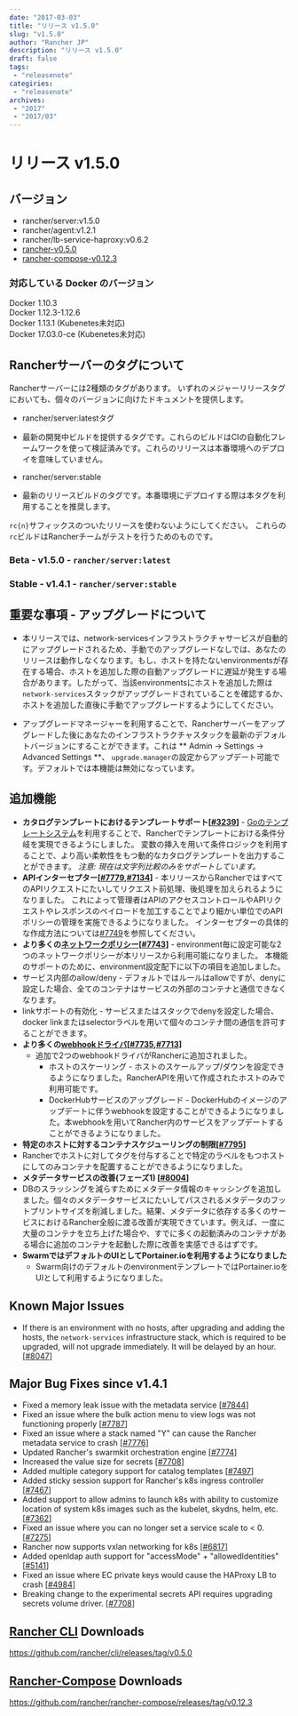 ```yaml
---
date: "2017-03-03"
title: "リリース v1.5.0"
slug: "v1.5.0"
author: "Rancher JP"
description: "リリース v1.5.0"
draft: false
tags:
 - "releasenote"
categiries:
 - "releasenote"
archives:
 - "2017"
 - "2017/03"
---
```

# リリース v1.5.0

## バージョン
* rancher/server:v1.5.0
* rancher/agent:v1.2.1
* rancher/lb-service-haproxy:v0.6.2
* [rancher-v0.5.0](https://github.com/rancher/cli/releases/tag/v0.5.0)
* [rancher-compose-v0.12.3](https://github.com/rancher/rancher-compose/releases/tag/v0.12.3)

### 対応している Docker のバージョン

Docker 1.10.3  
Docker 1.12.3-1.12.6  
Docker 1.13.1 (Kubenetes未対応)  
Docker 17.03.0-ce (Kubenetes未対応)  

## Rancherサーバーのタグについて

Rancherサーバーには2種類のタグがあります。
いずれのメジャーリリースタグにおいても、個々のバージョンに向けたドキュメントを提供します。

- rancher/server:latestタグ
* 最新の開発中ビルドを提供するタグです。これらのビルドはCIの自動化フレームワークを使って検証済みです。これらのリリースは本番環境へのデプロイを意味していません。
- rancher/server:stable
* 最新のリリースビルドのタグです。本番環境にデプロイする際は本タグを利用することを推奨します。

`rc{n}`サフィックスのついたリリースを使わないようにしてください。
これらの`rc`ビルドはRancherチームがテストを行うためのものです。

### Beta - v1.5.0 - `rancher/server:latest`
### Stable - v1.4.1 - `rancher/server:stable`

## 重要な事項 - アップグレードについて
* 本リリースでは、network-servicesインフラストラクチャサービスが自動的にアップグレードされるため、手動でのアップグレードなしでは、あなたのリリースは動作しなくなります。もし、ホストを持たないenvironmentsが存在する場合、ホストを追加した際の自動アップグレードに遅延が発生する場合があります。したがって、当該environmentsにホストを追加した際は`network-services`スタックがアップグレードされていることを確認するか、ホストを追加した直後に手動でアップグレードするようにしてください。

* アップグレードマネージャーを利用することで、Rancherサーバーをアップグレードした後にあなたのインフラストラクチャスタックを最新のデフォルトバージョンにすることができます。これは ** Admin -> Settings -> Advanced Settings **、 `upgrade.manager`の設定からアップデート可能です。デフォルトでは本機能は無効になっています。

## 追加機能
- **カタログテンプレートにおけるテンプレートサポート[[#3239](http://docs.rancher.com/rancher/v1.5/en/cli/variable-interpolation/#templating)]** - [Goのテンプレートシステム](https://golang.org/pkg/text/template/)を利用することで、Rancherでテンプレートにおける条件分岐を実現できるようにしました。
変数の挿入を用いて条件ロジックを利用することで、より高い柔軟性をもつ動的なカタログテンプレートを出力することができます。
    _注意: 現在は文字列比較のみをサポートしています。_
- **APIインターセプター[[#7779](https://github.com/rancher/rancher/issues/7749),[#7134](https://github.com/rancher/rancher/issues/7134)]** - 本リリースからRancherではすべてのAPIリクエストにたいしてリクエスト前処理、後処理を加えられるようになりました。
これによって管理者はAPIのアクセスコントロールやAPIリクエストやレスポンスのペイロードを加工することでより細かい単位でのAPIポリシーの管理を実施できるようになりました。
インターセプターの具体的な作成方法については[#7749](https://github.com/rancher/rancher/issues/7749)を参照してください。
- **より多くの[ネットワークポリシー](http://docs.rancher.com/rancher/v1.5/en/rancher-services/network-policy/)[[#7743](https://github.com/rancher/rancher/issues/7743)]** - environment毎に設定可能な2つのネットワークポリシーが本リリースから利用可能になりました。
本機能のサポートのために、environment設定配下に以下の項目を追加しました。
- サービス内部のallow/deny - デフォルトではルールはallowですが、denyに設定した場合、全てのコンテナはサービスの外部のコンテナと通信できなくなります。
- linkサポートの有効化 - サービスまたはスタックでdenyを設定した場合、docker linkまたはselectorラベルを用いて個々のコンテナ間の通信を許可することができます。
- **より多くの[webhookドライバ](http://docs.rancher.com/rancher/v1.5/en/cattle/webhook-service/)[[#7735](https://github.com/rancher/rancher/issues/7735),[#7713](https://github.com/rancher/rancher/issues/7713)]**
  - 追加で2つのwebhookドライバがRancherに追加されました。
    - ホストのスケーリング - ホストのスケールアップ/ダウンを設定できるようになりました。RancherAPIを用いて作成されたホストのみで利用可能です。
    - DockerHubサービスのアップグレード - DockerHubのイメージのアップデートに伴うwebhookを設定することができるようになりました。本webhookを用いてRancher内のサービスをアップデートすることができるようになりました。
- **特定のホストに対するコンテナスケジューリングの制限[[#7795](https://github.com/rancher/rancher/issues/7795)]**
- Rancherでホストに対してタグを付与することで特定のラベルをもつホストにしてのみコンテナを配置することができるようになりました。
- **メタデータサービスの改善(フェーズ1) [[#8004](https://github.com/rancher/rancher/issues/8004)]** 
- DBのスラッシングを減らすためにメタデータ情報のキャッシングを追加しました。個々のメタデータサービスにたいしてパスされるメタデータのフットプリントサイズを削減しました。結果、メタデータに依存する多くのサービスにおけるRancher全般に渡る改善が実現できています。例えば、一度に大量のコンテナを立ち上げた場合や、すでに多くの起動済みのコンテナがある場合に追加のコンテナを起動した際に改善を実感できるはずです。
- **SwarmではデフォルトのUIとしてPortainer.ioを利用するようになりました**
  - Swarm向けのデフォルトのenvironmentテンプレートではPortainer.ioをUIとして利用するようになりました。

## Known Major Issues
- If there is an environment with no hosts, after upgrading and adding the hosts, the `network-services` infrastructure stack, which is required to be upgraded, will not upgrade immediately. It will be delayed by an hour. [[#8047](https://github.com/rancher/rancher/issues/8047)]

## Major Bug Fixes since v1.4.1
- Fixed a memory leak issue with the metadata service  [[#7844](https://github.com/rancher/rancher/issues/7844)]
- Fixed an issue where the bulk action menu to view logs was not functioning properly [[#7787](https://github.com/rancher/rancher/issues/7787)]
- Fixed an issue where a stack named "Y" can cause the Rancher metadata service to crash [[#7776](https://github.com/rancher/rancher/issues/7776)]
- Updated Rancher's swarmkit orchestration engine [[#7774](https://github.com/rancher/rancher/issues/7774)]
- Increased the value size for secrets [[#7708](https://github.com/rancher/rancher/issues/7708)]
- Added multiple category support for catalog templates [[#7497](https://github.com/rancher/rancher/issues/7497)]
- Added sticky session support for Rancher's k8s ingress controller [[#7467](https://github.com/rancher/rancher/issues/7467)]
- Added support to allow admins to launch k8s with ability to customize location of system k8s images such as the kubelet, skydns, helm, etc. [[#7362](https://github.com/rancher/rancher/issues/7362)]
- Fixed an issue where you can no longer set a service scale to < 0. [[#7275](https://github.com/rancher/rancher/issues/7275)]
- Rancher now supports vxlan networking for k8s [[#6817](https://github.com/rancher/rancher/issues/6817)]
- Added openldap auth support for "accessMode" + "allowedIdentities" [[#5141](https://github.com/rancher/rancher/issues/5141)]
- Fixed an issue where EC private keys would cause the HAProxy LB to crash [[#4984](https://github.com/rancher/rancher/issues/4984)]
- Breaking change to the experimental secrets API  requires upgrading secrets volume driver. [[#7708](https://github.com/rancher/rancher/issues/7708)]

## [Rancher CLI](http://docs.rancher.com/rancher/v1.5/en/cli/) Downloads

https://github.com/rancher/cli/releases/tag/v0.5.0

## [Rancher-Compose](http://docs.rancher.com/rancher/v1.5/en/cattle/rancher-compose/) Downloads

https://github.com/rancher/rancher-compose/releases/tag/v0.12.3